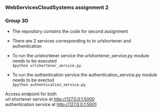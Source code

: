 ### WebServicesCloudSystems assignment 2
### Group 30
- The repository contains the code for second assignment

- There are 2 services corresponding to to urlshortener and authentication

- To run the urlshortener service the urlshortener_service.py module needs to be executed <br/>
`$python urlshortener_service.py`

- To run the authentication service the authentication_service.py module needs to be exectud <br/>
`$python authentication_service.py`

Access endpoint for both <br/>
url shortener service at  http://127.0.0.1:5000  <br/>
authentication service at http://127.0.0.1:5001  <br/>
